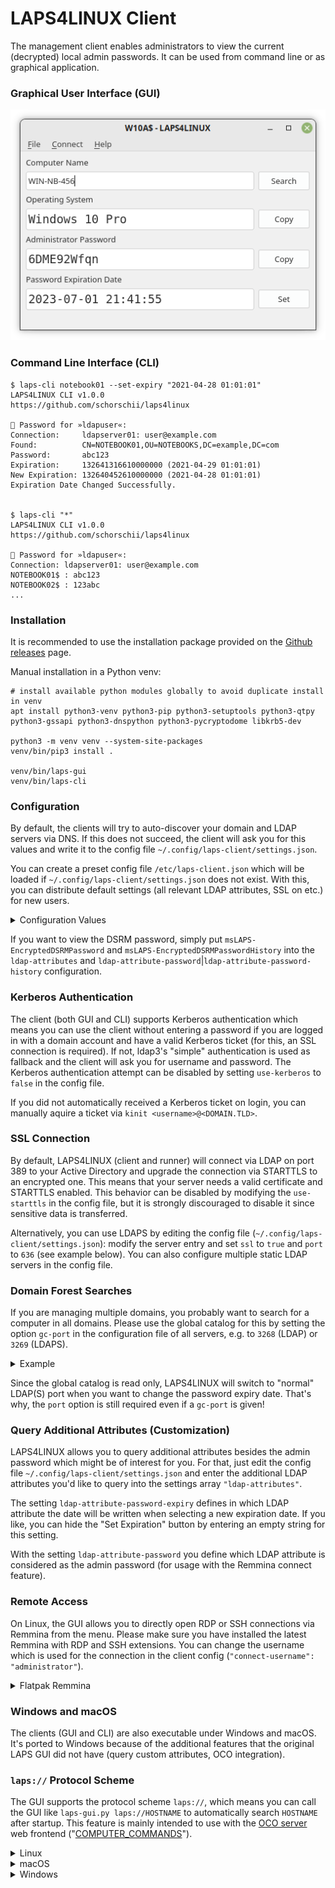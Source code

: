 # LAPS4LINUX Client
The management client enables administrators to view the current (decrypted) local admin passwords. It can be used from command line or as graphical application.

### Graphical User Interface (GUI)
![screenshot](../.github/screenshot.png)

### Command Line Interface (CLI)
```
$ laps-cli notebook01 --set-expiry "2021-04-28 01:01:01"
LAPS4LINUX CLI v1.0.0
https://github.com/schorschii/laps4linux

🔑 Password for »ldapuser«:
Connection:     ldapserver01: user@example.com
Found:          CN=NOTEBOOK01,OU=NOTEBOOKS,DC=example,DC=com
Password:       abc123
Expiration:     132641316610000000 (2021-04-29 01:01:01)
New Expiration: 132640452610000000 (2021-04-28 01:01:01)
Expiration Date Changed Successfully.


$ laps-cli "*"
LAPS4LINUX CLI v1.0.0
https://github.com/schorschii/laps4linux

🔑 Password for »ldapuser«:
Connection: ldapserver01: user@example.com
NOTEBOOK01$ : abc123
NOTEBOOK02$ : 123abc
...
```

### Installation
It is recommended to use the installation package provided on the [Github releases](https://github.com/schorschii/LAPS4LINUX/releases) page.

Manual installation in a Python venv:
```
# install available python modules globally to avoid duplicate install in venv
apt install python3-venv python3-pip python3-setuptools python3-qtpy python3-gssapi python3-dnspython python3-pycryptodome libkrb5-dev

python3 -m venv venv --system-site-packages
venv/bin/pip3 install .

venv/bin/laps-gui
venv/bin/laps-cli
```

### Configuration
By default, the clients will try to auto-discover your domain and LDAP servers via DNS. If this does not succeed, the client will ask you for this values and write it to the config file `~/.config/laps-client/settings.json`.

You can create a preset config file `/etc/laps-client.json` which will be loaded if `~/.config/laps-client/settings.json` does not exist. With this, you can distribute default settings (all relevant LDAP attributes, SSL on etc.) for new users.

<details>
  <summary>Configuration Values</summary>

  - `server`: Array of domain controllers with items like `{"address": "dc1.example.com", "port": 389, "ssl": false}`. Leave empty for DNS auto discovery.
  - `domain`: Your domain name (e.g. `example.com`). Leave empty for DNS auto discovery.
  - `ldap-query`: LDAP filter for getting the computer object, default: `(&(objectClass=computer)(cn=%1))`. `%1` is replaced by the computer name.
  - `use-starttls`: Boolean which indicates wheter to use StartTLS on unencrypted LDAP connections (requires valid server certificate).
  - `username`: The username for LDAP simple binds. For Microsoft AD, you need to append the domain (`user@example.com`). For OpenLDAP, you need to enter your user DN (`dn=user,dc=example,dc=com`).
  - `use-kerberos`: Boolean which indicates wheter to use Kerberos for LDAP bind before falling back to simple bind.
  - `ldap-attributes`: A dict of LDAP attributes to display. Dict key is the display name and the corresponding value is the LDAP attribute name. The dict value can also be a list of strings. Then, the first non-empty LDAP attribute will be displayed.
  - `ldap-attribute-password`: The LDAP attribute name which contains the admin password. The client will try to decrypt this value (in case of Native LAPS) and use it for Remmina connections. Can also be a list of strings.
  - `ldap-attribute-password-expiry`: The LDAP attribute name which contains the admin password expiration date. The client will write the updated expiration date into this attribute. Can also be a list of strings.
  - `ldap-attribute-password-history`: The LDAP attribute name which contains the admin password history. The client will try to decrypt this value (in case of Native LAPS) and use it to display the password history. Can also be a list of strings.
  - `connect-username`: The username which will be used for Remmina connections. May be modified by the client during the runtime since Native LAPS also stores username information.
</details>

If you want to view the DSRM password, simply put `msLAPS-EncryptedDSRMPassword` and `msLAPS-EncryptedDSRMPasswordHistory` into the `ldap-attributes` and `ldap-attribute-password`|`ldap-attribute-password-history` configuration.

### Kerberos Authentication
The client (both GUI and CLI) supports Kerberos authentication which means you can use the client without entering a password if you are logged in with a domain account and have a valid Kerberos ticket (for this, an SSL connection is required). If not, ldap3's "simple" authentication is used as fallback and the client will ask you for username and password. The Kerberos authentication attempt can be disabled by setting `use-kerberos` to `false` in the config file.

If you did not automatically received a Kerberos ticket on login, you can manually aquire a ticket via `kinit <username>@<DOMAIN.TLD>`.

### SSL Connection
By default, LAPS4LINUX (client and runner) will connect via LDAP on port 389 to your Active Directory and upgrade the connection via STARTTLS to an encrypted one. This means that your server needs a valid certificate and STARTTLS enabled. This behavior can be disabled by modifying the `use-starttls` in the config file, but it is strongly discouraged to disable it since sensitive data is transferred.

Alternatively, you can use LDAPS by editing the config file (`~/.config/laps-client/settings.json`): modify the server entry and set `ssl` to `true` and `port` to `636` (see example below). You can also configure multiple static LDAP servers in the config file.

### Domain Forest Searches
If you are managing multiple domains, you probably want to search for a computer in all domains. Please use the global catalog for this by setting the option `gc-port` in the configuration file of all servers, e.g. to `3268` (LDAP) or `3269` (LDAPS).

<details>
<summary>Example</summary>

```
{
    "server": [
        {
            "address": "dc.example.com",
            "port": 636,
            "gc-port": 3269,
            "ssl": true
        },
        .....
    ],
    .....
}
```
</details>

Since the global catalog is read only, LAPS4LINUX will switch to "normal" LDAP(S) port when you want to change the password expiry date. That's why, the `port` option is still required even if a `gc-port` is given!

### Query Additional Attributes (Customization)
LAPS4LINUX allows you to query additional attributes besides the admin password which might be of interest for you. For that, just edit the config file `~/.config/laps-client/settings.json` and enter the additional LDAP attributes you'd like to query into the settings array `"ldap-attributes"`.

The setting `ldap-attribute-password-expiry` defines in which LDAP attribute the date will be written when selecting a new expiration date. If you like, you can hide the "Set Expiration" button by entering an empty string for this setting.

With the setting `ldap-attribute-password` you define which LDAP attribute is considered as the admin password (for usage with the Remmina connect feature).

### Remote Access
On Linux, the GUI allows you to directly open RDP or SSH connections via Remmina from the menu. Please make sure you have installed the latest Remmina with RDP and SSH extensions. You can change the username which is used for the connection in the client config (`"connect-username": "administrator"`).

<details>
<summary>Flatpak Remmina</summary>

If you use Remmina installed via Flatpak, you need to create the following wrapper script which calls the Flatpak version of remmina. Do not forget to make it executable.

```
*** /usr/local/bin/remmina ***

#!/bin/bash
flatpak run org.remmina.Remmina $@
```
</details>

### Windows and macOS
The clients (GUI and CLI) are also executable under Windows and macOS. It's ported to Windows because of the additional features that the original LAPS GUI did not have (query custom attributes, OCO integration).

### `laps://` Protocol Scheme
The GUI supports the protocol scheme `laps://`, which means you can call the GUI like `laps-gui.py laps://HOSTNAME` to automatically search `HOSTNAME` after startup. This feature is mainly intended to use with the [OCO server](https://github.com/schorschii/OCO-Server) web frontend ("[COMPUTER_COMMANDS](https://github.com/schorschii/OCO-Server/blob/master/docs/Computers.md#client-commands)").

<details>
<summary>Linux</summary>

On Linux, you need to create file `/usr/share/applications/LAPS4LINUX-protocol-handler.desktop` with the following content and execute `update-desktop-database`.
```
[Desktop Entry]
Type=Application
Name=LAPS4LINUX Protocol Handler
Exec=/usr/bin/laps-gui %u
StartupNotify=false
MimeType=x-scheme-handler/laps;
NoDisplay=true
```
</details>

<details>
<summary>macOS</summary>

On macOS, the protocol handler is registered using the Info.plist file (setting "CFBundleURLTypes") in the .app directory.
Please use laps-gui.macos.spec with pyinstaller to automatically create an .app directory which registers itself for the laps:// protocol on first launch.
</details>

<details>
<summary>Windows</summary>

On Windows, you need to set the following registry values:
```
Windows Registry Editor Version 5.00

[HKEY_CLASSES_ROOT\laps]
@="URL:LAPS"
"URL Protocol"=""

[HKEY_CLASSES_ROOT\laps\shell]

[HKEY_CLASSES_ROOT\laps\shell\open]

[HKEY_CLASSES_ROOT\laps\shell\open\command]
@="\"C:\\Program Files\\LAPS4WINDOWS\\laps-gui.exe\" %1"
```
</details>
